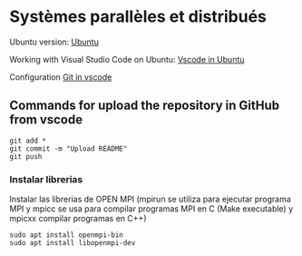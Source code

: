 # Systèmes parallèles et distribués

Ubuntu version: [Ubuntu](https://ubuntu.com/tutorials/install-ubuntu-on-wsl2-on-windows-11-with-gui-support#1-overview) 

Working with Visual Studio Code on Ubuntu: [Vscode in Ubuntu](https://ubuntu.com/tutorials/working-with-visual-studio-code-on-ubuntu-on-wsl2#1-overview)

Configuration [Git in vscode](https://code.visualstudio.com/docs/sourcecontrol/github)

## Commands for upload the repository in GitHub from vscode

```
git add *
git commit -m "Upload README"
git push
```
### Instalar librerias

Instalar las librerias de OPEN MPI (mpirun se utiliza para ejecutar programa MPI y mpicc se usa para compilar programas MPI en C (Make executable) y mpicxx compilar programas en C++)

```
sudo apt install openmpi-bin
sudo apt install libopenmpi-dev
```
